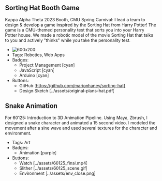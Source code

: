 ## Sorting Hat Booth Game
Kappa Alpha Theta 2023 Booth, CMU Spring Carnival: I lead a team to design & develop a game inspired by the Sorting Hat from Harry Potter! The game is a CMU-themed personality test that sorts you into your Harry Potter house. We made a robotic model of the movie Sorting Hat that talks to you and actively "thinks" while you take the personality test.
- ![600x200](../assets/hat-use1.gif)
- Tags: Robotics, Web Apps
- Badges:
  - Project Management [cyan]
  - JavaScript [cyan]
  - Arduino [cyan]
- Buttons:
  - GitHub [https://github.com/marionhaney/sorting-hat]
  - Design Sketch [../assets/original-plans-hat.pdf]

## Snake Animation
For 60125: Introduction to 3D Animation Pipeline. Using Maya, Zbrush, I designed a snake character and animated a 15 second video. I modeled the movement after a sine wave and used several textures for the character and environment.
- Tags: Art
- Badges:
  - Animation [purple]
- Buttons:
  - Watch [../assets/60125_final.mp4]
  - Slither [../assets/60125_scene.gif]
  - Environment [../assets/env_close.png]